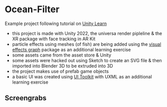 # Ocean-Filter
Example project following tutorial on [Unity Learn](https://learn.unity.com/project/interactive-face-filter)

- this project is made with Unity 2022, the universa render pipleline & the XR package with face tracking in AR Kit
- particle effects using meshes (of fish) are being added using the [visual effects graph](https://docs.unity3d.com/Packages/com.unity.visualeffectgraph@14.0/manual/index.html) package as an additional learning exercise  
- some assets came from the asset store & Unity
- some assets were hacked out using Sketch to create an SVG file & then imported into Blender 3D to be extruded into 3D
- the project makes use of prefab game objects
- a basic UI was created using [UI Toolkit](https://docs.unity3d.com/2022.2/Documentation/Manual/UIElements.html) with UXML as an additional learning exercise


## Screengrabs

